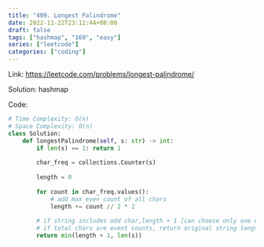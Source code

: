 ```yaml
---
title: "409. Longest Palindrome"
date: 2022-11-22T23:12:44+08:00
draft: false
tags: ["hashmap", "169", "easy"]
series: ["leetcode"]
categories: ["coding"]
---
```

Link: https://leetcode.com/problems/longest-palindrome/

Solution: hashmap

Code:
```python
# Time Complexity: O(n)
# Space Complexity: O(n)
class Solution:
    def longestPalindrome(self, s: str) -> int:
        if len(s) == 1: return 1
        
        char_freq = collections.Counter(s)
        
        length = 0
        
        for count in char_freq.values():
            # add max even count of all chars
            length += count // 2 * 2
        
        # if string includes odd char,length + 1 [can choose only one odd count]
        # if total chars are event counts, return original string length
        return min(length + 1, len(s))
```



